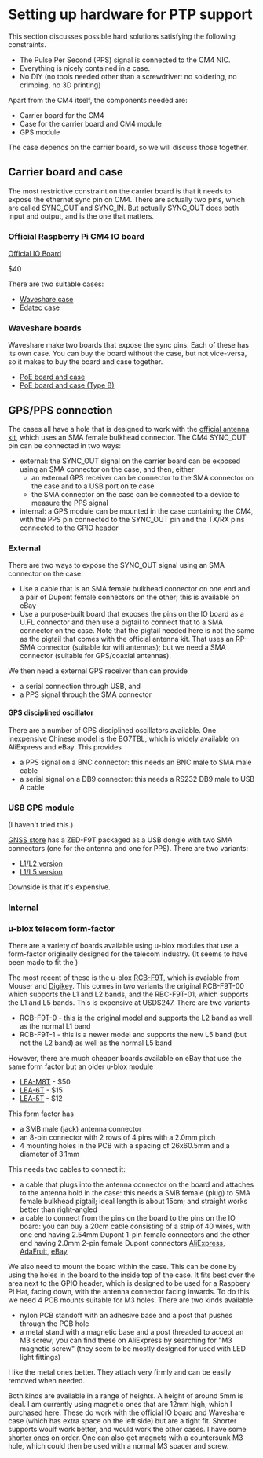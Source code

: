 # Setting up hardware for PTP support

This section discusses possible hard solutions satisfying the following constraints.

* The Pulse Per Second (PPS) signal is connected to the CM4 NIC.
* Everything is nicely contained in a case.
* No DIY (no tools needed other than a screwdriver: no soldering, no crimping, no 3D printing)

Apart from the CM4 itself, the components needed are:

* Carrier board for the CM4
* Case for the carrier board and CM4 module
* GPS module

The case depends on the carrier board, so we will discuss those together.

## Carrier board and case

The most restrictive constraint on the carrier board is that it needs to expose the ethernet sync pin on CM4. There are actually two pins, which are called SYNC_OUT and SYNC_IN.  But actually SYNC_OUT does both input and output, and is the one that matters.


### Official Raspberry Pi CM4 IO board

[Official IO Board](https://www.raspberrypi.com/products/compute-module-4-io-board/)

$40

There are two suitable cases:

* [Waveshare case](https://www.waveshare.com/product/cm4-io-board-case-a.htm)
* [Edatec case](https://www.edatec.cn/en/Product/Accessories/2021/0322/101.html)

### Waveshare boards

Waveshare make two boards that expose the sync pins. Each of these has its own case. You can buy the board without the case, but not vice-versa, so it makes to buy the board and case together.


* [PoE board and case](https://www.waveshare.com/product/cm4-io-poe-box-a.htm)
* [PoE board and case (Type B)](https://www.waveshare.com/product/cm4-io-poe-box-b.htm)


## GPS/PPS connection

The cases all have a hole that is designed to work with the [official antenna kit](https://www.raspberrypi.com/products/compute-module-4-antenna-kit/), which uses an SMA female bulkhead connector.
The CM4 SYNC_OUT pin can be connected in two ways:

* external: the SYNC_OUT signal on the carrier board can be exposed using an SMA connector on the case, and then, either
   * an external GPS receiver can be connector to the SMA connector on the case and to a USB port on te case
   * the SMA connector on the case can be connected to a device to measure the PPS signal
* internal: a GPS module can be mounted in the case containing the CM4, with the PPS pin connected to the SYNC_OUT pin and the TX/RX pins connected to the GPIO header

### External

There are two ways to expose the SYNC_OUT signal using an SMA connector on the case:

* Use a cable that is an SMA female bulkhead connector on one end and a pair of Dupont female connectors on the other; this is available on eBay
* Use a purpose-built board that exposes the pins on the IO board as a U.FL connector and then use a pigtail to connect that to a SMA connector on the case. Note that the pigtail needed here is not the same as the pigtail that comes with the official antenna kit. That uses an RP-SMA connector (suitable for wifi antennas); but we need a SMA connector (suitable for GPS/coaxial antennas).

We then need a external GPS receiver than can provide
- a serial connection through USB, and
- a PPS signal through the SMA connector

#### GPS disciplined oscillator

There are a number of GPS disciplined oscillators available. One inexpensive Chinese model is the BG7TBL, which is widely available on AliExpress and eBay. This provides

- a PPS signal on a BNC connector: this needs an BNC male to SMA male cable
- a serial signal on a DB9 connector: this needs a RS232 DB9 male to USB A cable

### USB GPS module

(I haven't tried this.)

[GNSS store](https://www.gnss.store/) has a ZED-F9T packaged as a USB dongle with two SMA connectors (one for the antenna and one for PPS). There are two variants:

* [L1/L2 version](https://www.gnss.store/zed-f9t-timing-gnss-modules/108-ublox-zed-f9p-rtk-gnss-receiver-board-with-sma-base-or-rover.html)
* [L1/L5 version](https://www.gnss.store/zed-f9t-timing-gnss-modules/166-elt0147.html)

Downside is that it's expensive.

### Internal

### u-blox telecom form-factor

There are a variety of boards available using u-blox modules that use a form-factor
originally designed for the telecom industry. (It seems to have been made to fit the )

The most recent of these is the u-blox [RCB-F9T](https://www.u-blox.com/en/product/rcb-f9t-timing-board), which is avaiable from Mouser
and [Digikey](https://www.digikey.com/en/products/detail/u-blox/RCB-F9T/12090682). This comes in two variants the original RCB-F9T-00 which supports the L1 and L2 bands, and the RBC-F9T-01, which supports the L1 and L5 bands.  This is expensive at USD$247. There are two variants

* RCB-F9T-0 - this is the original model and supports the L2 band as well as the normal L1 band
* RCB-F9T-1 - this is a newer model and supports the new L5 band (but not the L2 band) as well as the normal L5 band

However, there are much cheaper boards available on eBay that use the same form factor but an older u-blox module

* [LEA-M8T](https://www.ebay.com/itm/333619130232) - $50
* [LEA-6T](https://www.ebay.com/itm/134203045552) - $15
* [LEA-5T](https://www.ebay.com/itm/134203047949) - $12

This form factor has

* a SMB male (jack) antenna connector
* an 8-pin connector with 2 rows of 4 pins with a 2.0mm pitch
* 4 mounting holes in the PCB with a spacing of 26x60.5mm and a diameter of 3.1mm

This needs two cables to connect it:

* a cable that plugs into the antenna connector on the board and attaches to the antenna hold in the case: this needs a SMB female (plug) to SMA female bulkhead pigtail; ideal length is about 15cm; and straight works better than right-angled
* a cable to connect from the pins on the board to the pins on the IO board: you can buy a 20cm cable consisting of a strip of 40 wires, with one end having 2.54mm Dupont 1-pin female connectors and the other end having 2.0mm 2-pin female Dupont connectors [AliExpress](https://www.aliexpress.com/item/32872192805.html), [AdaFruit](https://www.adafruit.com/product/1919), [eBay](https://www.ebay.com/itm/253963096627)

We also need to mount the board within the case. This can be done by using the holes in the board to the inside top of the case. It fits best over the area next to the GPIO header, which is designed to be used for a Raspbery Pi Hat, facing down, with the antenna connector facing inwards. To do this we need 4 PCB mounts suitable for M3 holes. There are two kinds available:

* nylon PCB standoff with an adhesive base and a post that pushes through the PCB hole
* a metal stand with a magnetic base and a post threaded to accept an M3 screw; you can find these on AliExpress by searching for "M3 magnetic screw" (they seem to be mostly designed for used with LED light fittings)

I like the metal ones better. They attach very firmly and can be easily removed when needed. 

Both kinds are available in a range of heights. A height of around 5mm is ideal. I am currently using magnetic ones that are 12mm high, which I purchased [here](https://th.cytron.io/p-m3-pcb-stand-with-magnet-female-13x12mm). These do work with the official IO board and Waveshare case (which has extra space on the left side) but are a tight fit. Shorter supports woulf work better, and would work the other cases. I have some [shorter ones](https://www.aliexpress.com/item/32858048503.html) on order. One can also get magnets with a countersunk M3 hole, which could then be used with a normal M3 spacer and screw.



